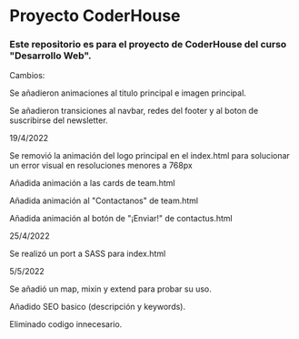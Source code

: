 # Proyecto CoderHouse

### Este repositorio es para el proyecto de CoderHouse del curso "Desarrollo Web".

Cambios:

Se añadieron animaciones al titulo principal e imagen principal.

Se añadieron transiciones al navbar, redes del footer y al boton de suscribirse del newsletter.

19/4/2022

Se removió la animación del logo principal en el index.html para solucionar un error visual en resoluciones menores a 768px

Añadida animación a las cards de team.html

Añadida animación al "Contactanos" de team.html

Añadida animación al botón de "¡Enviar!" de contactus.html

25/4/2022

Se realizó un port a SASS para index.html

5/5/2022

Se añadió un map, mixin y extend para probar su uso.

Añadido SEO basico (descripción y keywords).

Eliminado codigo innecesario.
